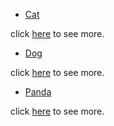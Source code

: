  * [Cat](Cat.md)

click [here](Cat.md) to see more.

 * [Dog](Dog.md)

click [here](Dog.md) to see more.
 * [Panda](Panda.md)

click [here](Panda.md) to see more.